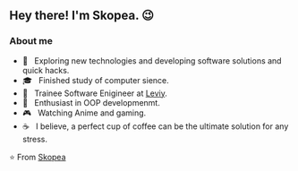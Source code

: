 <h2> Hey there! I'm Skopea. 😉</h2>

<h3> About me </h3>

- 🤔 &nbsp; Exploring new technologies and developing software solutions and quick hacks.
- 🎓 &nbsp; Finished study of computer sience.
- 💼 &nbsp; Trainee Software Enigineer at [Leviy](https://leviy.com/).
- 🌱 &nbsp; Enthusiast in OOP developmenmt.
- 🎮 &nbsp; Watching Anime and gaming.
- ☕ &nbsp; I believe, a perfect cup of coffee can be the ultimate solution for any stress. 

⭐️ From [Skopea](https://github.com/Skopea)
